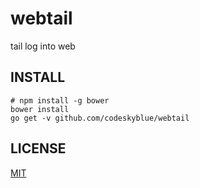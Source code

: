 # webtail
tail log into web


## INSTALL
	# npm install -g bower
	bower install
    go get -v github.com/codeskyblue/webtail

## LICENSE
[MIT](LICENSE)

